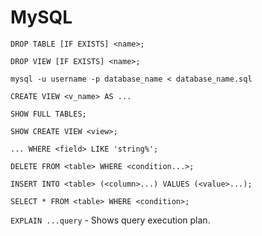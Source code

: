 # MySQL

`DROP TABLE [IF EXISTS] <name>;`

`DROP VIEW [IF EXISTS] <name>;`

`mysql -u username -p database_name < database_name.sql`

`CREATE VIEW <v_name> AS ...`

`SHOW FULL TABLES;`

`SHOW CREATE VIEW <view>;`

`... WHERE <field> LIKE 'string%';`

`DELETE FROM <table> WHERE <condition...>;`

`INSERT INTO <table> (<column>...) VALUES (<value>...);`

`SELECT * FROM <table> WHERE <condition>;`

`EXPLAIN ...query` - Shows query execution plan.